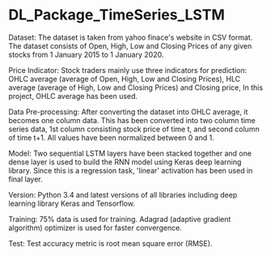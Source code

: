 # DL_Package_TimeSeries_LSTM
Dataset:
The dataset is taken from yahoo finace's website in CSV format. The dataset consists of Open, High, Low and Closing Prices of any given stocks from 1 January 2015 to 1 January 2020.

Price Indicator:
Stock traders mainly use three indicators for prediction: OHLC average (average of Open, High, Low and Closing Prices), HLC average (average of High, Low and Closing Prices) and Closing price, In this project, OHLC average has been used.

Data Pre-processing:
After converting the dataset into OHLC average, it becomes one column data. This has been converted into two column time series data, 1st column consisting stock price of time t, and second column of time t+1. All values have been normalized between 0 and 1.

Model:
Two sequential LSTM layers have been stacked together and one dense layer is used to build the RNN model using Keras deep learning library. Since this is a regression task, 'linear' activation has been used in final layer.

Version:
Python 3.4 and latest versions of all libraries including deep learning library Keras and Tensorflow.

Training:
75% data is used for training. Adagrad (adaptive gradient algorithm) optimizer is used for faster convergence.

Test:
Test accuracy metric is root mean square error (RMSE).
